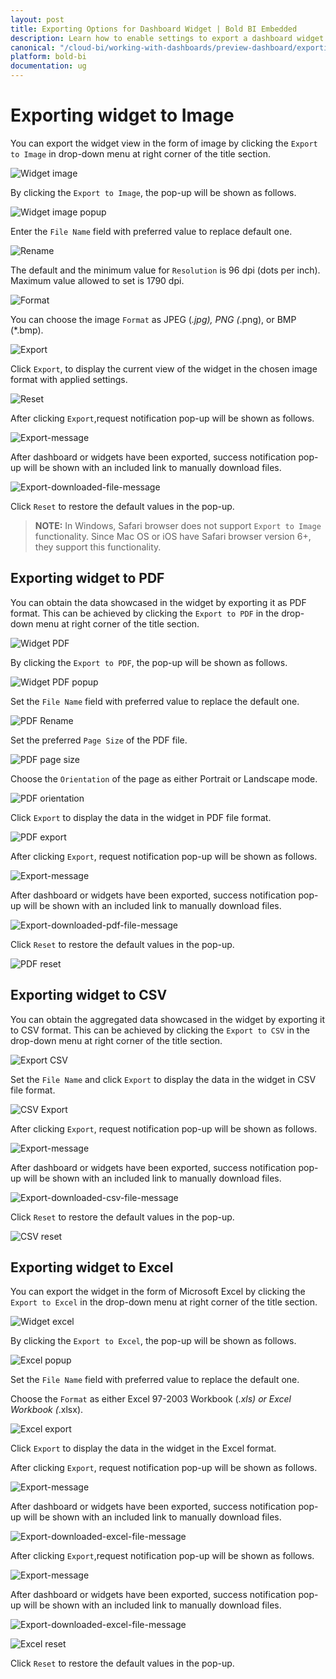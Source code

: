 ```yaml
---
layout: post
title: Exporting Options for Dashboard Widget | Bold BI Embedded
description: Learn how to enable settings to export a dashboard widget at runtime to PDF, Image, CSV or Excel files in Bold BI Embedded.
canonical: "/cloud-bi/working-with-dashboards/preview-dashboard/exporting-reports-from-widgets/exporting-options/"
platform: bold-bi
documentation: ug
---
```

# Exporting widget to Image

   You can export the widget view in the form of image by clicking the `Export to Image` in drop-down menu at right corner of the title section.
    
   ![Widget image](/static/assets/embedded/working-with-dashboards/preview-dashboards/widget-settings/images/WidgetImage.png)
   
   By clicking the `Export to Image`, the pop-up will be shown as follows.
   
   ![Widget image popup](/static/assets/embedded/working-with-dashboards/preview-dashboards/widget-settings/images/WidgetImagepopup.png)
   
   Enter the `File Name` field with preferred value to replace default one.
   
   ![Rename](/static/assets/embedded/working-with-dashboards/preview-dashboards/widget-settings/images/widgetImageRename.png)
   
   The default and the minimum value for `Resolution` is 96 dpi (dots per inch). Maximum value allowed to set is 1790 dpi.
   
   ![Format](/static/assets/embedded/working-with-dashboards/preview-dashboards/widget-settings/images/widgetImageFormat.png)
   
   You can choose the image `Format` as JPEG (*.jpg), PNG (*.png), or BMP (*.bmp).
   
   ![Export](/static/assets/embedded/working-with-dashboards/preview-dashboards/widget-settings/images/widgetImageExport.png)
   
   Click `Export`, to display the current view of the widget in the chosen image format with applied settings.
   
   ![Reset](/static/assets/embedded/working-with-dashboards/preview-dashboards/widget-settings/images/WidgetImageReset.png)
  
   After clicking `Export`,request notification pop-up will be shown as follows.

   
   ![Export-message](/static/assets/embedded/working-with-dashboards/preview-dashboards/widget-settings/images/export-msg1.PNG#max-width=95%)

   After dashboard or widgets have been exported, success notification pop-up will be shown with an included link to manually download files.
 
   ![Export-downloaded-file-message](/static/assets/embedded/working-with-dashboards/preview-dashboards/widget-settings/images/exportdownload.PNG#max-width=95%)

   Click `Reset` to restore the default values in the pop-up.
   
   > **NOTE:**  In Windows, Safari browser does not support `Export to Image` functionality. Since Mac OS or iOS have Safari browser version 6+, they support this functionality.
   
## Exporting widget to PDF

   You can obtain the data showcased in the widget by exporting it as PDF format. This can be achieved by clicking the `Export to PDF` in the drop-down menu at right corner of the title section.
   
   ![Widget PDF](/static/assets/embedded/working-with-dashboards/preview-dashboards/widget-settings/images/widgetPDF.png)
   
   By clicking the `Export to PDF`, the pop-up will be shown as follows.
   
   ![Widget PDF popup](/static/assets/embedded/working-with-dashboards/preview-dashboards/widget-settings/images/WidgetPDFPopup.png)
   
   Set the `File Name` field with preferred value to replace the default one.

   ![PDF Rename](/static/assets/embedded/working-with-dashboards/preview-dashboards/widget-settings/images/WidgetPDFRename.png) 
   
   Set the preferred `Page Size` of the PDF file.
   
   ![PDF page size](/static/assets/embedded/working-with-dashboards/preview-dashboards/widget-settings/images/WidgetPDFPageSize.png)
   
   Choose the `Orientation` of the page as either Portrait or Landscape mode.
   
   ![PDF orientation](/static/assets/embedded/working-with-dashboards/preview-dashboards/widget-settings/images/WidgetPDFOrientation.png)
   
   Click `Export` to display the data in the widget in PDF file format.
   
   ![PDF export](/static/assets/embedded/working-with-dashboards/preview-dashboards/widget-settings/images/widgetPDFExport.png)

   After clicking `Export`, request notification pop-up will be shown as follows.
   
   ![Export-message](/static/assets/embedded/working-with-dashboards/preview-dashboards/widget-settings/images/export-msg1.PNG#max-width=95%)
   
   After dashboard or widgets have been exported, success notification pop-up will be shown with an included link to manually download files.
 
   ![Export-downloaded-pdf-file-message](/static/assets/embedded/working-with-dashboards/preview-dashboards/widget-settings/images/exportpdfdownload.PNG#max-width=95%)
   
   Click `Reset` to restore the default values in the pop-up.
   
   ![PDF reset](/static/assets/embedded/working-with-dashboards/preview-dashboards/widget-settings/images/widgetPDFReset.png)
   
## Exporting widget to CSV

   You can obtain the aggregated data showcased in the widget by exporting it to CSV format. This can be achieved by clicking the `Export to CSV` in the drop-down menu at right corner of the title section.
    
   ![Export CSV](/static/assets/embedded/working-with-dashboards/preview-dashboards/widget-settings/images/exportwidgettocsv.png)

   Set the `File Name` and click `Export` to display the data in the widget in CSV file format.

   ![CSV Export](/static/assets/embedded/working-with-dashboards/preview-dashboards/widget-settings/images/csvfilename.png)

   After clicking `Export`, request notification pop-up will be shown as follows.
   
   ![Export-message](/static/assets/embedded/working-with-dashboards/preview-dashboards/widget-settings/images/export-msg1.PNG#max-width=95%)
   
   After dashboard or widgets have been exported, success notification pop-up will be shown with an included link to manually download files.

   ![Export-downloaded-csv-file-message](/static/assets/embedded/working-with-dashboards/preview-dashboards/widget-settings/images/export-csv-download.PNG#max-width=95%)
   
   Click `Reset` to restore the default values in the pop-up.
   
   ![CSV reset](/static/assets/embedded/working-with-dashboards/preview-dashboards/widget-settings/images/csvreset.png)
   
## Exporting widget to Excel

   You can export the widget in the form of Microsoft Excel by clicking the `Export to Excel` in the drop-down menu at right corner of the title section.
   
   ![Widget excel](/static/assets/embedded/working-with-dashboards/preview-dashboards/widget-settings/images/WidgetExcel.png)
   
   By clicking the `Export to Excel`, the pop-up will be shown as follows.
   
   ![Excel popup](/static/assets/embedded/working-with-dashboards/preview-dashboards/widget-settings/images/WidgetExcelPopup.png)
   
   Set the `File Name` field with preferred value to replace the default one.
   
   Choose the `Format` as either Excel 97-2003 Workbook (*.xls) or Excel Workbook (*.xlsx).
   
   ![Excel export](/static/assets/embedded/working-with-dashboards/preview-dashboards/widget-settings/images/widgetExcelExport.png)
   
   Click `Export` to display the data in the widget in the Excel format.

   After clicking `Export`, request notification pop-up will be shown as follows.
   
   ![Export-message](/static/assets/embedded/working-with-dashboards/preview-dashboards/widget-settings/images/export-msg1.PNG#max-width=95%) 
 
   After dashboard or widgets have been exported, success notification pop-up will be shown with an included link to manually download files.

   ![Export-downloaded-excel-file-message](/static/assets/embedded/working-with-dashboards/preview-dashboards/widget-settings/images/export-xlsx-download.PNG#max-width=95%)
   
   After clicking `Export`,request notification pop-up will be shown as follows.
   
   ![Export-message](/static/assets/embedded/working-with-dashboards/preview-dashboards/widget-settings/images/export-msg1.PNG#max-width=95%) 
 
   After dashboard or widgets have been exported, success notification pop-up will be shown with an included link to manually download files.

   ![Export-downloaded-excel-file-message](/static/assets/embedded/working-with-dashboards/preview-dashboards/widget-settings/images/export-xlsx-download.PNG#max-width=95%)
   
   ![Excel reset](/static/assets/embedded/working-with-dashboards/preview-dashboards/widget-settings/images/widgetExcelReset.png)
   
   Click `Reset` to restore the default values in the pop-up.
      